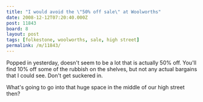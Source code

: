 ```yaml
---
title: "I would avoid the \"50% off sale\" at Woolworths"
date: 2008-12-12T07:20:40.000Z
post: 11843
board: 8
layout: post
tags: [folkestone, woolworths, sale, high street]
permalink: /m/11843/
---
```

Popped in yesterday, doesn't seem to be a lot that is actually 50% off. You'll find 10% off some of the rubbish on the shelves, but not any actual bargains that I could see. Don't get suckered in.

What's going to go into that huge space in the middle of our high street then?

